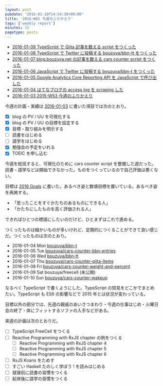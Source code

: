 ```yaml
---
layout: post
pubdate: "2016-01-10T14:54:38+09:00"
title: '2016-W01 今週のふりかえり'
tags: ['weekly report']
minutes: 15
pagetype: posts
---
```

- [2016-01-09 TypeScript で Qiita 記事を数える script をつくった][2016-01-09]
- [2016-01-08 TypeScript で Twitter に投稿する bouzuya/bbn-tt をつくった][2016-01-08]
- [2016-01-07 blog.bouzuya.net の記事を数える cars counter script をつくった][2016-01-07]
- [2016-01-06 JavaScript で Twitter に投稿する bouzuya/bbn-t をつくった][2016-01-06]
- [2016-01-05 Google Analytics Core Reporting API を JavaScript で呼び出した][2016-01-05]
- [2016-01-04 はてなブログの access log を scraping した][2016-01-04]
- [2016-01-03 2015-W53 今週のふりかえり][2016-01-03]

今週の計画・実績は [2016-01-03][] に書いた項目では次のとおり。

- [x] blog の PV / UU を可視化する
- [x] blog の PV / UU の目標を設定する
- [x] 目標・取り組みを明示する
- [ ] 読書をはじめる
- [ ] 語学をはじめる
- [x] 勉強会の予定をいれる
- [x] TOEIC を申し込む

今週を総括すると、可視化のために cars counter script を整備した週だった。読書・語学などは開始できなかった。ものをつくっているので自己評価は悪くない。

目標は [2016 Goals](https://github.com/bouzuya/blog.bouzuya.net/blob/64f50d616df3c1b9a940ba9f6b730da60ba608a2/docs/writing.md#2016-goals) に書いた。あるべき姿と数値目標を置いている。あるべき姿を再掲する。

- 「思ったことをすぐかたちのあるものにできる人」
- 「かたちにしたものを高く評価される人」

できればひとつの標語にしたいのだけど、ひとまずはこれで進める。

つくったものは細かいものが多いけれど、定期的につくることができて良い感じだ。つくったものは次のとおり。

- 2016-01-04 Mon [bouzuya/bbn-t][]
- 2016-01-05 Tue [bouzuya/cars-counter-bbn-entries][]
- 2016-01-06 Wed [bouzuya/bbn-tt][]
- 2016-01-07 Thu [bouzuya/cars-counter-qiita-items][]
- 2016-01-08 Fri [bouzuya/cars-counter-weight-and-percent][]
- 2016-01-09 Sat bouzuya/freecell (未公開)
- 2016-01-10 Sun [bouzuya/cars-counter-wakeup][]

なるべく TypeScript で書くようにした。TypeScript の知見をどこかでまとめたい。TypeScript も ES6 の影響などで 2015 年とは状況が変わっている。

目標以外の部分では、先週の親戚のあいさつまわり・今週の仕事はじめ・火曜日会の終了・体にフィットするソファの入手などがある。

来週の計画は次のとおりだ。

- [ ] TypeScript FreeCell をつくる
- [ ] Reactive Programming with RxJS chapter の例をつくる
  - [ ] Reactive Programming with RxJS chapter 4
  - [ ] Reactive Programming with RxJS chapter 5
  - [ ] Reactive Programming with RxJS chapter 6
- [ ] RxJS Koans をためす
- [ ] すごい Haskell たのしく学ぼう ! を読みはじめる
- [ ] 就寝前に読書の習慣をつくる
- [ ] 起床後に語学の習慣をつくる

[2016-01-03]: http://blog.bouzuya.net/2016/01/03/
[2016-01-04]: http://blog.bouzuya.net/2016/01/04/
[2016-01-05]: http://blog.bouzuya.net/2016/01/05/
[2016-01-06]: http://blog.bouzuya.net/2016/01/06/
[2016-01-07]: http://blog.bouzuya.net/2016/01/07/
[2016-01-08]: http://blog.bouzuya.net/2016/01/08/
[2016-01-09]: http://blog.bouzuya.net/2016/01/09/
[bouzuya/bbn-t]: https://github.com/bouzuya/bbn-t
[bouzuya/bbn-tt]: https://github.com/bouzuya/bbn-tt
[bouzuya/cars-counter-bbn-entries]: https://github.com/bouzuya/cars-counter-bbn-entries
[bouzuya/cars-counter-qiita-items]: https://github.com/bouzuya/cars-counter-qiita-items
[bouzuya/cars-counter-wakeup]: https://github.com/bouzuya/cars-counter-wakeup
[bouzuya/cars-counter-weight-and-percent]: https://github.com/bouzuya/cars-counter-weight-and-percent
